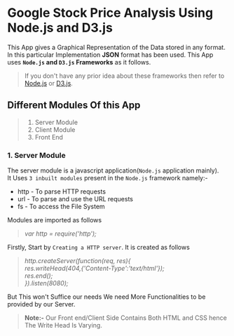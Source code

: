 # Google Stock Price Analysis Using Node.js and D3.js

This App gives a Graphical Representation of the Data stored in any format. In this particular Implementation **JSON** format has been   used. This App uses **`Node.js` and `D3.js` Frameworks** as it follows.

> If you don't have any prior idea about these frameworks then refer to [Node.js](https://nodejs.org/en/) or [D3.js](https://d3js.org/).

## Different Modules Of this App

> 1. Server Module
> 2. Client Module
> 3. Front End

### 1. Server Module
  The server module is a javascript application(`Node.js` application mainly).   
  It Uses `3 inbuilt modules` present in the `Node.js` framework namely:-  
   * http - To parse HTTP requests  
   * url - To parse and use the URL requests  
   * fs - To access the File System    
  
  Modules are imported as follows  
  > _var http = require('http');_

  Firstly, Start by `Creating a HTTP server`. It is created as follows  
  
  > _http.createServer(function(req, res){_    
  >     _res.writeHead(404,{'Content-Type':'text/html'});_  
  >     _res.end();_  
  > _}).listen(8080);_  
  
  But This won't Suffice our needs We need More Functionalities to be provided by our Server.  
  
  > **Note:-** Our Front end/Client Side Contains Both HTML and CSS hence The Write Head Is Varying.  
